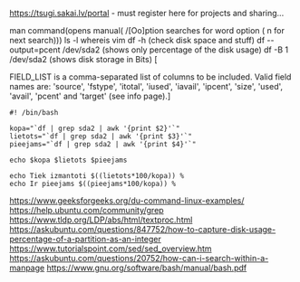https://tsugi.sakai.lv/portal - must register here for projects and sharing...




man command(opens manual( /[Oo]ption searches for word option ( n for next search)))
ls -l 
whereis vim
df -h (check disk space and stuff)
df --output=pcent /dev/sda2 (shows only percentage of the disk usage)
df -B 1 /dev/sda2 (shows disk storage in Bits)
[

FIELD_LIST is a comma-separated list of columns to be included. Valid field names are: 'source', 'fstype', 'itotal', 'iused', 'iavail', 'ipcent', 'size', 'used', 'avail', 'pcent' and 'target' (see info page).]

```
#! /bin/bash
 
kopa="`df | grep sda2 | awk '{print $2}'`"
lietots="`df | grep sda2 | awk '{print $3}'`"
pieejams="`df | grep sda2 | awk '{print $4}'`"

echo $kopa $lietots $pieejams

echo Tiek izmantoti $((lietots*100/kopa)) %
echo Ir pieejams $((pieejams*100/kopa)) %
```









https://www.geeksforgeeks.org/du-command-linux-examples/
https://help.ubuntu.com/community/grep
https://www.tldp.org/LDP/abs/html/textproc.html
https://askubuntu.com/questions/847752/how-to-capture-disk-usage-percentage-of-a-partition-as-an-integer
https://www.tutorialspoint.com/sed/sed_overview.htm 
https://askubuntu.com/questions/20752/how-can-i-search-within-a-manpage
https://www.gnu.org/software/bash/manual/bash.pdf
